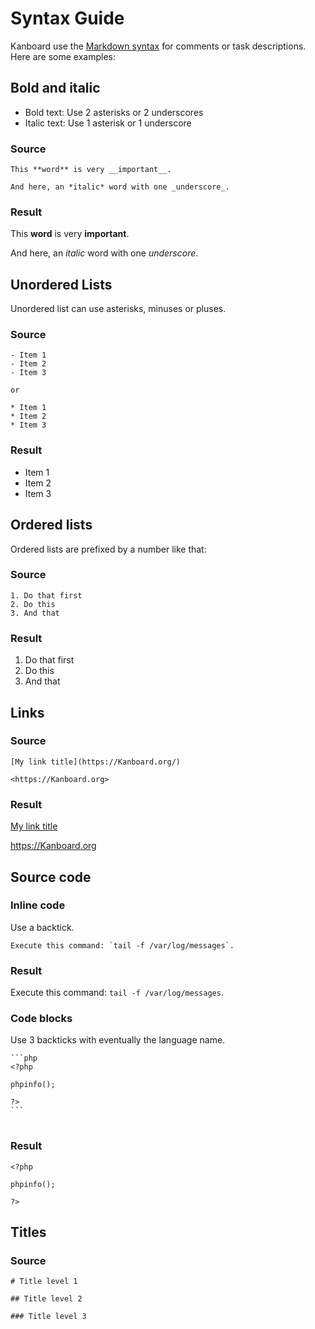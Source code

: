 Syntax Guide
============

Kanboard use the [Markdown syntax](http://en.wikipedia.org/wiki/Markdown) for comments or task descriptions.
Here are some examples:

Bold and italic
----------------

- Bold text: Use 2 asterisks or 2 underscores
- Italic text: Use 1 asterisk or 1 underscore

### Source
```
This **word** is very __important__.

And here, an *italic* word with one _underscore_.
```

### Result

This **word** is very __important__.

And here, an *italic* word with one _underscore_.

Unordered Lists
---------------

Unordered list can use asterisks, minuses or pluses.

### Source

```
- Item 1
- Item 2
- Item 3

or

* Item 1
* Item 2
* Item 3
```

### Result

- Item 1
- Item 2
- Item 3

Ordered lists
-------------

Ordered lists are prefixed by a number like that:

### Source

```
1. Do that first
2. Do this
3. And that
```

### Result

1. Do that first
2. Do this
3. And that

Links
-----

### Source

```
[My link title](https://Kanboard.org/)

<https://Kanboard.org>

```

### Result

[My link title](https://Kanboard.org/)

<https://Kanboard.org>

Source code
-----------

### Inline code

Use a backtick.

```
Execute this command: `tail -f /var/log/messages`.
```

### Result

Execute this command: `tail -f /var/log/messages`.

### Code blocks

Use 3 backticks with eventually the language name.

<pre>
<code class="language-markdown">```php
&lt;?php

phpinfo();

?&gt;
```
</code>
</pre>

### Result

```
<?php

phpinfo();

?>
```

Titles
------

### Source

```
# Title level 1

## Title level 2

### Title level 3
```
